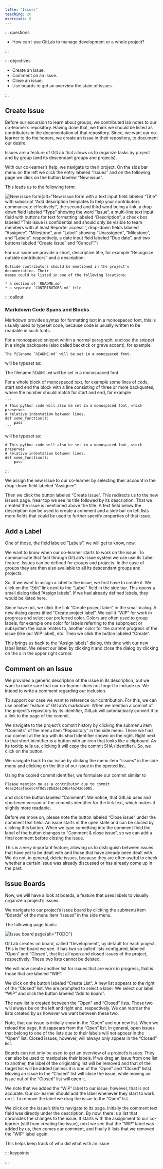 ```yaml
---
title: "Issues"
teaching: 20
exercises: 0
---
```


::: questions

- How can I use GitLab to manage development or a whole project?

:::

::: objectives

- Create an issue.
- Comment on an issue.
- Close an issue.
- Use boards to get an overview the state of issues.

:::

## Create Issue

Before our excursion to learn about groups, we contributed lab notes to our
co-learner’s repository. Having done that, we think we should be listed as
contributors in the documentation of that repository. Since, we want our
co-learner to do the honors, we create an issue in their repository, to document
our desire.

Issues are a feature of GitLab that allows us to organize tasks by project and
by group (and its descendant groups and projects).

With our co-learner’s help, we navigate to their project. On the side bar menu
on the left we click the entry labeled “Issues” and on the following page we
click on the button labeled “New issue”.

This leads us to the following form:

![New issue form](fig/issue.png){alt="New issue form with a text input field
labeled “Title” with subscript “Add description templates to help your
contributors communicate effectively!”, the second and third word being a link,
a drop-down field labeled “Type” showing the word “Issue“, a multi-line text
input field with buttons for text formatting labeled “Description”, a check box
labeled “This issue is confidential and should only be visible to team members
with at least Reporter access.”, drop-down fields labeled “Assignee“,
“Milestone”, and “Label” showing “Unassigned“, “Milestone”, and “Labels”,
respectively, a date input field labeled “Due date”, and two buttons labeled
“Create Issue” and “Cancel”."}

For our issue we provide a short, descriptive title, for example “Recognize
outside contributors” and a description:

```
Outside contributors should be mentioned in the project’s documentation. Their
names could be listed in one of the following locations:

* a section of `README.md`
* a separate `CONTRIBUTORS.md` file
```

::: callout

### Markdown Code Spans and Blocks

Markdown provides syntax for formatting text in a monospaced font, this is
usually used to typeset code, because code is usually written to be readable in
such fonts.

For a monospaced snippet within a normal paragraph, enclose the snippet in a
single backquote (also called backtick or grave accent), for example

```
The filename `README.md` will be set in a monospaced font.
```

will be typeset as:

The filename `README.md` will be set in a monospaced font.

For a whole block of monospaced text, for example some lines of code, start and
end the block with a line consisting of three or more backquotes, where the
number should match for start and end, for example

````
```
# This python code will also be set in a monospaced font, which preserves
# relative indentation between lines.
def some_function():
    pass
```
````

will be typeset as:

```
# This python code will also be set in a monospaced font, which preserves
# relative indentation between lines.
def some_function():
    pass
```

:::

We assign the new issue to our co-learner by selecting their account in the
drop-down field labeled “Assignee”.

Then we click the button labeled “Create issue”. This redirects us to the new
issue’s page. Near top we see its title followed by its description. That we
created the issue is mentioned above the title. A text field below the
description can be used to create a comment and a side bar on left lists more
fields that could be used to further specify properties of that issue.

## Add a Label

One of those, the field labeled ”Labels”, we will get to know, now.

We want to know when our co-learner starts to work on the issue. To communicate
that fact through GitLab’s issue system we can use its Label feature. Issues can
be defined for groups and projects. In the case of groups they are then also
available to all its descendant groups and projects.

So, if we want to assign a label to the issue, we first have to create it. We
click on the “Edit” link next to the “Label” field in the side bar. This opens a
small dialog titled ”Assign labels”. If we had already defined labels, they
would be listed here.

Since have not, we click the link “Create project label” in the small dialog. A
new dialog opens titled “Create project label”. We call it “WIP” for work in
progress and select our preferred color. Colors are often used to group labels,
for example one color for labels referring to the subproject or subsystem the
issue relates to, another color for the current progress of the issue (like
our WIP label), etc. Then we click the button labeled “Create”.

This brings us back to the “Assign labels” dialog, this time with our new label
listed. We select our label by clicking it and close the dialog by clicking on
the x in the upper right corner.

## Comment on an Issue

We provided a generic description of the issue in its description, but we want
to make sure that our co-learner does not forget to include us. We intend to
write a comment regarding our inclusion.

To support our case we want to reference our contribution. For this, we can use
another feature of GitLab’s markdown: When we mention a commit of the project’s
repository by its identifier, GitLab will automatically convert it to a link to
the page of the commit.

We navigate to the project’s commit history by clicking the submenu item
“Commits” of the menu item “Repository” in the side menu. There we find our
commit at the top with its short identifier shown on the right. Right next to
that short identifier is a button with an icon that looks like a clipboard. As
its tooltip tells us, clicking it will copy the commit SHA (identifier). So, we
click on the button.

We navigate back to our issue by clicking the menu item “Issues” in the side
menu and clicking on the title of our issue in the opened list.

Using the copied commit identifier, we formulate our commit similar to

```
Please mention me as a contributor due to commit
4eac24cafbcebc4f0d528bd2e1246a4624265085.
```

and click the button labeled “Comment”. We notice, that GitLab uses and
shortened version of the commits identifier for the link text, which makes it
slightly more readable.

Before we move on, please note the button labeled “Close issue” under the
comment text field. An issue starts in the open state and can be closed by
clicking this button. When we type something into the comment field the label of
the button changes to “Comment & close issue”, so we can add a final comment
before closing the issue.

This is a very important feature, allowing us to distinguish between issues that
have yet to be dealt with and those that have already been dealt with. We do
not, in general, delete issues, because they are often useful to check whether a
certain issue was already discussed or has already come up in the past.

## Issue Boards

Now, we will have a look at boards, a feature that uses labels to visually
organize a project’s issues.

We navigate to our project’s issue board by clicking the submenu item “Boards”
of the menu item “Issues” in the side menu.

The following page loads:

![Issue board page](fig/board.png){alt="TODO"}

GitLab creates on board, called “Development”, by default for each project. This
is the board we see. It has two so called lists configured, labeled “Open” and
“Closed”, that list all open and closed issues of the project, respectively.
These two lists cannot be deleted.

We will now create another list for issues that are work in progress, that is
those that are labeled “WIP”.

We click on the button labeled “Create List”. A new list appears to the right of
the “Closed” list. We are prompted to select a label. We select our label “WIP”
and click the button labeled “Add to board”.

The new list is created between the “Open” and “Closed” lists. Those two will
always be on the left and right end, respectively. We can reorder the lists
created by us however we want between these two.

Note, that our issue is initially show in the “Open” and our new list. When we
reload the page, it disappears from the “Open” list. In general, open issues
that belong to one of the lists due to their labels will not appear in the
“Open” list. Closed issues, however, will always only appear in the “Closed”
list.

Boards can not only be used to get an overview of a project’s issues. They can
also be used to manipulate their labels. If we drag an issue from one list to
another, the label of the originating list will be removed and that of the
target list will be added (unless it is one of the “Open” and “Closed” lists).
Moving an issue to the “Closed” list will close the issue, while moving an issue
out of the “Closed” list will open it.

We note that we added the “WIP” label to our issue, however, that is not
accurate. Our co-learner should add the label whenever they start to work on it.
To remove the label we drag the issue to the “Open” list.

We click on the issue’s title to navigate to its page. Initially the comment
text field was directly under the description. By now, there is a list that
chronicles the changes to the issue. It starts with the assignment to our
co-learner (still from creating the issue), next we see that the “WIP” label was
added by us, then comes our comment, and finally it lists that we removed the
”WIP” label again.

This helps keep track of who did what with an issue

::: keypoints

:::
